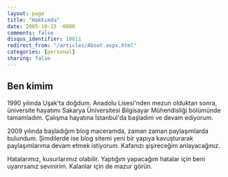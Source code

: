 ```yaml
---
layout: page
title: "Hakkımda"
date: 2005-10-15 -0800
comments: false
disqus_identifier: 10811
redirect_from: "/articles/About.aspx.html"
categories: [personal]
sharing: false
---
```


## Ben kimim

1990 yılında Uşak'ta doğdum. Anadolu Lisesi'nden mezun olduktan sonra, üniversite hayatımı Sakarya Üniversitesi Bilgisayar Mühendisliği bölümünde tamamladım. Çalışma hayatına İstanbul'da başladım ve devam ediyorum.

2009 yılında başladığım blog maceramda, zaman zaman paylaşımlarda bulundum. Şimdilerde ise blog sitemi yeni bir yapıya kavuşturarak paylaşımlarıma devam etmek istiyorum. Kafanızı şişireceğim anlayacağınız.

Hatalarımız, kusurlarımız olabilir. Yaptığım yapacağım hatalar için beni uyarırsanız sevinirim. Kalanlar için de mazur görün.
